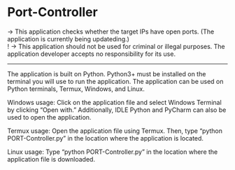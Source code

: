 # Port-Controller
-> This application checks whether the target IPs have open ports. (The application is currently being updateding.)                                              
! -> This application should not be used for criminal or illegal purposes. The application developer accepts no responsibility for its use.

-----------------------------------------------------------------------------------------------------------------------------------------------------------------

The application is built on Python. Python3+ must be installed on the terminal you will use to run the application. The application can be used on Python terminals, Termux, Windows, and Linux.

Windows usage: Click on the application file and select Windows Terminal by clicking “Open with.” Additionally, IDLE Python and PyCharm can also be used to open the application.

Termux usage: Open the application file using Termux. Then, type “python PORT-Controller.py” in the location where the application is located.

Linux usage: Type “python PORT-Controller.py” in the location where the application file is downloaded.
